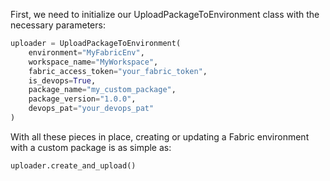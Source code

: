 First, we need to initialize our UploadPackageToEnvironment class with the necessary parameters:

```python
uploader = UploadPackageToEnvironment(
    environment="MyFabricEnv",
    workspace_name="MyWorkspace",
    fabric_access_token="your_fabric_token",
    is_devops=True,
    package_name="my_custom_package",
    package_version="1.0.0",
    devops_pat="your_devops_pat"
)
```

With all these pieces in place, creating or updating a Fabric environment with a custom package is as simple as:

```python
uploader.create_and_upload()
```

